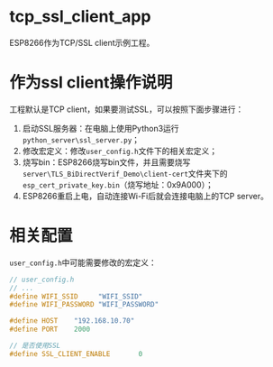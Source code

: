 # tcp_ssl_client_app

ESP8266作为TCP/SSL client示例工程。

# 作为ssl client操作说明

工程默认是TCP client，如果要测试SSL，可以按照下面步骤进行：

1. 启动SSL服务器：在电脑上使用Python3运行`python_server\ssl_server.py`；
2. 修改宏定义：修改`user_config.h`文件下的相关宏定义；
3. 烧写bin：ESP8266烧写bin文件，并且需要烧写`server\TLS_BiDirectVerif_Demo\client-cert`文件夹下的`esp_cert_private_key.bin`（烧写地址：0x9A000）；
4. ESP8266重启上电，自动连接Wi-Fi后就会连接电脑上的TCP server。

# 相关配置

`user_config.h`中可能需要修改的宏定义：

```C
// user_config.h
// ...
#define WIFI_SSID     "WIFI_SSID"
#define WIFI_PASSWORD "WIFI_PASSWORD"

#define HOST	"192.168.10.70"
#define PORT	2000

// 是否使用SSL
#define SSL_CLIENT_ENABLE		0
```


